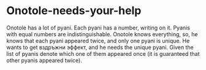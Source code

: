 # Onotole-needs-your-help
Onotole has a lot of pyani. Each pyani has a number, writing on it. Pyanis with equal numbers are indistinguishable. Onotole knows everything, so, he knows that each pyani appeared twice, and only one pyani is unique. He wants to get вздръжни эффект, and he needs the unique pyani. Given the list of pyanis denote which one of them appeared once (it is guaranteed that other pyanis appeared twice).
